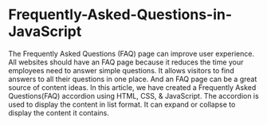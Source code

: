 # Frequently-Asked-Questions-in-JavaScript
The Frequently Asked Questions (FAQ) page can improve user experience. All websites should have an FAQ page because it reduces the time your employees need to answer simple questions. It allows visitors to find answers to all their questions in one place. And an FAQ page can be a great source of content ideas.  In this article, we have created a Frequently Asked Questions(FAQ) accordion using HTML, CSS, &amp; JavaScript. The accordion is used to display the content in list format. It can expand or collapse to display the content it contains.
